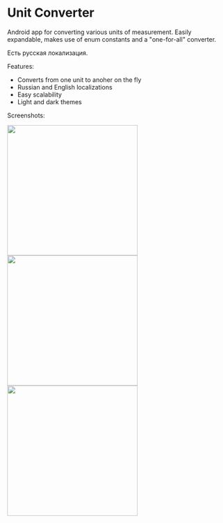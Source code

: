 # Unit Converter

Android app for converting various units of measurement. Easily expandable, makes use of enum constants and a "one-for-all" converter.

Есть русская локализация.

Features:
* Converts from one unit to anoher on the fly
* Russian and English localizations
* Easy scalability
* Light and dark themes

Screenshots:

<img src=https://user-images.githubusercontent.com/103599482/182494331-ae2781d1-4f5e-4fa6-b6e6-9f4e814c90c5.png width=300> <img src=https://user-images.githubusercontent.com/103599482/182494411-f7455c70-1d9b-484c-b447-b9a24eb56aec.png width=300> <img src=https://user-images.githubusercontent.com/103599482/182494480-525b0a76-cb33-4ea4-b48d-563aaefaf738.png width=300>
